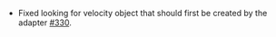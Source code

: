 - Fixed looking for velocity object that should first be created by the adapter [#330](https://github.com/precice/openfoam-adapter/pull/330).

